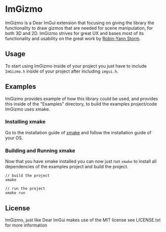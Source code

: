 # ImGizmo

ImGizmo is a Dear ImGui extension that focusing on giving the library the functionality to draw gizmos that are needed for scene manipulation, for both 3D and 2D. ImGizmo strives for great UX and bases most of its functionality and usability on the great work by [Robin-Yann Storm](https://rystorm.com/blog/translate-gizmo-design).

## Usage
To start using ImGizmo inside of your project you just have to include ``ImGizmo.h`` inside of your project after including ``imgui.h``.

## Examples

ImGizmo provides example of how this library could be used, and provides this inside of the "Examples" directory, to build the examples project/code ImGizmo uses xmake.

### Installing xmake
Go to the installation guide of [xmake](https://xmake.io/#/guide/installation) and follow the installation guide of your OS.

### Building and Running xmake
Now that you have xmake installed you can now just run ``xmake`` to install all dependencies of the examples project and build the project.

```
// build the project
xmake

// run the project
xmake run
```

## License

ImGizmo, just like Dear ImGui makes use of the MIT license see LICENSE.txt for more information

